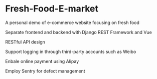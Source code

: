 # Fresh-Food-E-market
A personal demo of e-commerce website focusing on fresh food

Separate frontend and backend with Django REST Framework and Vue

RESTful API design

Support logging in through third-party accounts such as Weibo

Enbale online payment using Alipay

Employ Sentry for defect management
